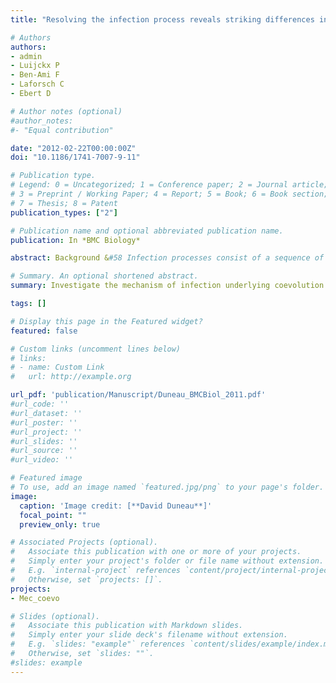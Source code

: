 ```yaml
---
title: "Resolving the infection process reveals striking differences in the contribution of environment, genetics and phylogeny to host-parasite interactions."

# Authors
authors: 
- admin
- Luijckx P
- Ben-Ami F
- Laforsch C
- Ebert D 

# Author notes (optional)
#author_notes:
#- "Equal contribution"

date: "2012-02-22T00:00:00Z"
doi: "10.1186/1741-7007-9-11"

# Publication type.
# Legend: 0 = Uncategorized; 1 = Conference paper; 2 = Journal article;
# 3 = Preprint / Working Paper; 4 = Report; 5 = Book; 6 = Book section;
# 7 = Thesis; 8 = Patent
publication_types: ["2"]

# Publication name and optional abbreviated publication name.
publication: In *BMC Biology*

abstract: Background &#58 Infection processes consist of a sequence of steps, each critical for the interaction between host and parasite. Studies of host-parasite interactions rarely take into account the fact that different steps might be influenced by different factors and might, therefore, make different contributions to shaping coevolution. We designed a new method using the Daphnia magna - Pasteuria ramosa system, one of the rare examples where coevolution has been documented, in order to resolve the steps of the infection and analyse the factors that influence each of them. Results&#58 Using the transparent Daphnia hosts and fluorescently-labelled spores of the bacterium P. ramosa, we identified a sequence of infection steps: encounter between parasite and host; activation of parasite dormant spores; attachment of spores to the host; and parasite proliferation inside the host. The chances of encounter had been shown to depend on host genotype and environment. We tested the role of genetic and environmental factors in the newly described activation and attachment steps. Hosts of different genotypes, gender and species were all able to activate endospores of all parasite clones tested in different environments; suggesting that the activation cue is phylogenetically conserved. We next established that parasite attachment occurs onto the host oesophagus independently of host species, gender and environmental conditions. In contrast to spore activation, attachment depended strongly on the combination of host and parasite genotypes. Conclusions &#58 Our results show that different steps are influenced by different factors. Host-type-independent spore activation suggests that this step can be ruled out as a major factor in Daphnia-Pasteuria coevolution. On the other hand, we show that the attachment step is crucial for the pronounced genetic specificities of this system. 

# Summary. An optional shortened abstract.
summary: Investigate the mechanism of infection underlying coevolution between a host (<i>Daphnia magna</i>) and his parasite (<i>Pasteuria ramosa</i>). We found that the specificity depend on the capacity of the parasite to attach or not to the host oesophagus.

tags: []

# Display this page in the Featured widget?
featured: false

# Custom links (uncomment lines below)
# links:
# - name: Custom Link
#   url: http://example.org

url_pdf: 'publication/Manuscript/Duneau_BMCBiol_2011.pdf'
#url_code: ''
#url_dataset: ''
#url_poster: ''
#url_project: ''
#url_slides: ''
#url_source: ''
#url_video: ''

# Featured image
# To use, add an image named `featured.jpg/png` to your page's folder. 
image:
  caption: 'Image credit: [**David Duneau**]'
  focal_point: ""
  preview_only: true

# Associated Projects (optional).
#   Associate this publication with one or more of your projects.
#   Simply enter your project's folder or file name without extension.
#   E.g. `internal-project` references `content/project/internal-project/index.md`.
#   Otherwise, set `projects: []`.
projects:
- Mec_coevo

# Slides (optional).
#   Associate this publication with Markdown slides.
#   Simply enter your slide deck's filename without extension.
#   E.g. `slides: "example"` references `content/slides/example/index.md`.
#   Otherwise, set `slides: ""`.
#slides: example
---
```

